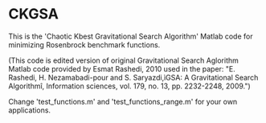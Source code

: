 # CKGSA

This is the 'Chaotic Kbest Gravitational Search Algorithm' Matlab code for minimizing Rosenbrock benchmark functions.

(This code is edited version of original Gravitational Search Aglorithm Matlab code provided by Esmat Rashedi, 2010 used in the paper: "E. Rashedi, H. Nezamabadi-pour and S. Saryazdi,ìGSA: A Gravitational Search Algorithmî, Information sciences, vol. 179, no. 13, pp. 2232-2248, 2009.")

Change 'test_functions.m' and 'test_functions_range.m' for your own applications.

